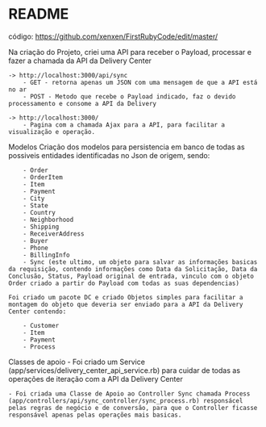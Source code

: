 # README

código: https://github.com/xenxen/FirstRubyCode/edit/master/

Na criação do Projeto, criei uma API para receber o Payload, processar e fazer a chamada da API da Delivery Center

	-> http://localhost:3000/api/sync
		- GET - retorna apenas um JSON com uma mensagem de que a API está no ar
		- POST - Metodo que recebe o Payload indicado, faz o devido processamento e consome a API da Delivery
		
	-> http://localhost:3000/
		- Pagina com a chamada Ajax para a API, para facilitar a visualização e operação.
		
Modelos
    Criação dos modelos para persistencia em banco de todas as possiveis entidades identificadas no Json de origem, sendo:
    
        - Order
        - OrderItem
        - Item
        - Payment
        - City
        - State
        - Country
        - Neighborhood
        - Shipping
        - ReceiverAddress
        - Buyer
        - Phone
        - BillingInfo
        - Sync (este ultimo, um objeto para salvar as informações basicas da requisição, contendo informações como Data da Solicitação, Data da Conclusão, Status, Payload original de entrada, vinculo com o objeto Order criado a partir do Payload com todas as suas dependencias)
	
    Foi criado um pacote DC e criado Objetos simples para facilitar a montagem do objeto que deveria ser enviado para a API da Delivery Center contendo:
    
        - Customer
        - Item
        - Payment
        - Process

Classes de apoio
    - Foi criado um Service (app/services/delivery_center_api_service.rb) para cuidar de todas as operações de iteração com a API da Delivery Center
    
    - Foi criada uma Classe de Apoio ao Controller Sync chamada Process (app/controllers/api/sync_controller/sync_process.rb) responsácel pelas regras de negócio e de conversão, para que o Controller ficasse responsável apenas pelas operações mais basicas.

    

